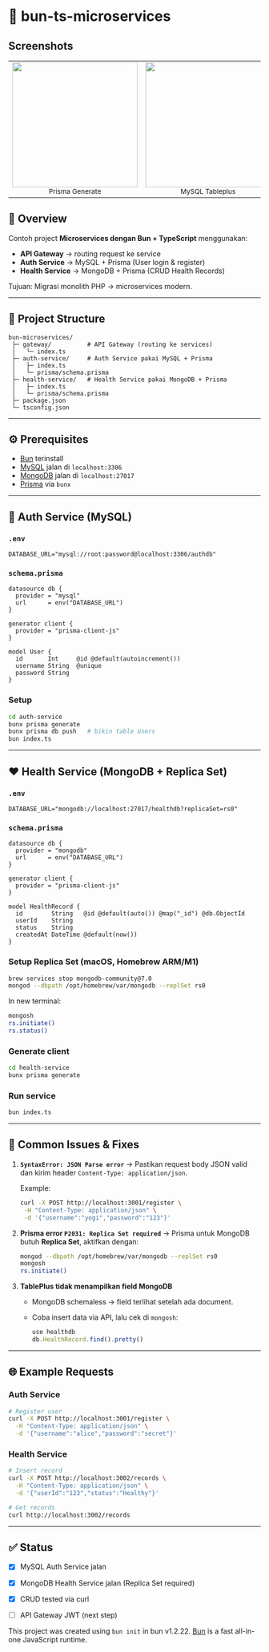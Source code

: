 # 📖 bun-ts-microservices 

## Screenshots

<table>
  <tr>
    <td align="center">
      <a href="https://github.com/user-attachments/assets/95f67ed2-9d4c-4a53-9737-9b8f58a3ab32">
        <img src="https://github.com/user-attachments/assets/95f67ed2-9d4c-4a53-9737-9b8f58a3ab32" width="250"/>
      </a>
      <br/>
      <sub>Prisma Generate</sub>
    </td>
    <td align="center">
      <a href="https://github.com/user-attachments/assets/acb9e1c0-d138-4246-b413-35380d45f383">
        <img src="https://github.com/user-attachments/assets/acb9e1c0-d138-4246-b413-35380d45f383" width="250"/>
      </a>
      <br/>
      <sub>MySQL Tableplus</sub>
    </td>
    <td align="center">
      <a href="https://github.com/user-attachments/assets/d934df4a-3281-4937-8af5-fe837032a8b5">
        <img src="https://github.com/user-attachments/assets/d934df4a-3281-4937-8af5-fe837032a8b5" width="250"/>
      </a>
      <br/>
      <sub>Prisma MongoDB</sub>
    </td>
  </tr>
</table>


## 🚀 Overview

Contoh project **Microservices dengan Bun + TypeScript** menggunakan:

* **API Gateway** → routing request ke service
* **Auth Service** → MySQL + Prisma (User login & register)
* **Health Service** → MongoDB + Prisma (CRUD Health Records)

Tujuan: Migrasi monolith PHP → microservices modern.

---

## 📂 Project Structure

```
bun-microservices/
 ├─ gateway/          # API Gateway (routing ke services)
 │   └─ index.ts
 ├─ auth-service/     # Auth Service pakai MySQL + Prisma
 │   ├─ index.ts
 │   └─ prisma/schema.prisma
 ├─ health-service/   # Health Service pakai MongoDB + Prisma
 │   ├─ index.ts
 │   └─ prisma/schema.prisma
 ├─ package.json
 └─ tsconfig.json
```

---

## ⚙️ Prerequisites

* [Bun](https://bun.sh) terinstall
* [MySQL](https://dev.mysql.com/downloads/) jalan di `localhost:3306`
* [MongoDB](https://www.mongodb.com/try/download/community) jalan di `localhost:27017`
* [Prisma](https://www.prisma.io/) via `bunx`

---

## 🔑 Auth Service (MySQL)

### `.env`

```env
DATABASE_URL="mysql://root:password@localhost:3306/authdb"
```

### `schema.prisma`

```prisma
datasource db {
  provider = "mysql"
  url      = env("DATABASE_URL")
}

generator client {
  provider = "prisma-client-js"
}

model User {
  id       Int     @id @default(autoincrement())
  username String  @unique
  password String
}
```

### Setup

```sh
cd auth-service
bunx prisma generate
bunx prisma db push   # bikin table Users
bun index.ts
```

---

## ❤️ Health Service (MongoDB + Replica Set)

### `.env`

```env
DATABASE_URL="mongodb://localhost:27017/healthdb?replicaSet=rs0"
```

### `schema.prisma`

```prisma
datasource db {
  provider = "mongodb"
  url      = env("DATABASE_URL")
}

generator client {
  provider = "prisma-client-js"
}

model HealthRecord {
  id        String   @id @default(auto()) @map("_id") @db.ObjectId
  userId    String
  status    String
  createdAt DateTime @default(now())
}
```

### Setup Replica Set (macOS, Homebrew ARM/M1)

```sh
brew services stop mongodb-community@7.0
mongod --dbpath /opt/homebrew/var/mongodb --replSet rs0
```

In new terminal:

```sh
mongosh
rs.initiate()
rs.status()
```

### Generate client

```sh
cd health-service
bunx prisma generate
```

### Run service

```sh
bun index.ts
```

---

## 🐛 Common Issues & Fixes

1. **`SyntaxError: JSON Parse error`**
   → Pastikan request body JSON valid dan kirim header `Content-Type: application/json`.

   Example:

   ```sh
   curl -X POST http://localhost:3001/register \
    -H "Content-Type: application/json" \
    -d '{"username":"yogi","password":"123"}'
   ```

2. **Prisma error `P2031: Replica Set required`**
   → Prisma untuk MongoDB butuh **Replica Set**, aktifkan dengan:

   ```sh
   mongod --dbpath /opt/homebrew/var/mongodb --replSet rs0
   mongosh
   rs.initiate()
   ```

3. **TablePlus tidak menampilkan field MongoDB**

   * MongoDB schemaless → field terlihat setelah ada document.
   * Coba insert data via API, lalu cek di `mongosh`:

     ```js
     use healthdb
     db.HealthRecord.find().pretty()
     ```

---

## 🌐 Example Requests

### Auth Service

```sh
# Register user
curl -X POST http://localhost:3001/register \
  -H "Content-Type: application/json" \
  -d '{"username":"alice","password":"secret"}'
```

### Health Service

```sh
# Insert record
curl -X POST http://localhost:3002/records \
  -H "Content-Type: application/json" \
  -d '{"userId":"123","status":"Healthy"}'

# Get records
curl http://localhost:3002/records
```

---

## ✅ Status

* [x] MySQL Auth Service jalan
* [x] MongoDB Health Service jalan (Replica Set required)
* [x] CRUD tested via curl
* [ ] API Gateway JWT (next step)


This project was created using `bun init` in bun v1.2.22. [Bun](https://bun.com) is a fast all-in-one JavaScript runtime.
